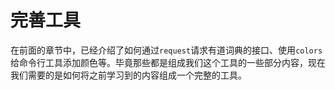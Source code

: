 # 完善工具

在前面的章节中，已经介绍了如何通过`request`请求有道词典的接口、使用`colors`给命令行工具添加颜色等。毕竟那些都是组成我们这个工具的一些部分内容，现在我们需要的是如何将之前学习到的内容组成一个完整的工具。

